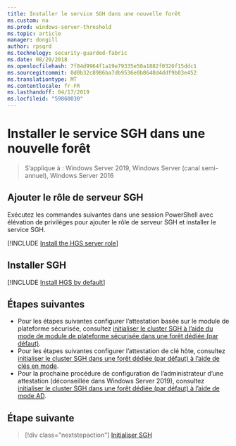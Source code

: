```yaml
---
title: Installer le service SGH dans une nouvelle forêt
ms.custom: na
ms.prod: windows-server-threshold
ms.topic: article
manager: dongill
author: rpsqrd
ms.technology: security-guarded-fabric
ms.date: 08/29/2018
ms.openlocfilehash: 7f04d9964f1a19e79335e50a1882f0326f15ddc1
ms.sourcegitcommit: 0d0b32c8986ba7db9536e0b8648d4ddf9b03e452
ms.translationtype: MT
ms.contentlocale: fr-FR
ms.lasthandoff: 04/17/2019
ms.locfileid: "59860030"
---
```

# <a name="install-hgs-in-a-new-forest"></a>Installer le service SGH dans une nouvelle forêt 

>S’applique à : Windows Server 2019, Windows Server (canal semi-annuel), Windows Server 2016

## <a name="add-the-hgs-server-role"></a>Ajouter le rôle de serveur SGH

Exécutez les commandes suivantes dans une session PowerShell avec élévation de privilèges pour ajouter le rôle de serveur SGH et installer le service SGH.

[!INCLUDE [Install the HGS server role](../../../includes/guarded-fabric-install-hgs-server-role.md)] 

## <a name="install-hgs"></a>Installer SGH 

[!INCLUDE [Install HGS by default](../../../includes/install-hgs-default.md)] 

## <a name="next-steps"></a>Étapes suivantes

- Pour les étapes suivantes configurer l’attestation basée sur le module de plateforme sécurisée, consultez [initialiser le cluster SGH à l’aide du mode de module de plateforme sécurisée dans une forêt dédiée (par défaut)](guarded-fabric-initialize-hgs-tpm-mode-default.md).
- Pour les étapes suivantes configurer l’attestation de clé hôte, consultez [initialiser le cluster SGH dans une forêt dédiée (par défaut) à l’aide de clés en mode](guarded-fabric-initialize-hgs-key-mode-default.md).
- Pour la prochaine procédure de configuration de l’administrateur d’une attestation (déconseillée dans Windows Server 2019), consultez [initialiser le cluster SGH dans une forêt dédiée (par défaut) à l’aide de mode AD](guarded-fabric-initialize-hgs-ad-mode-default.md).

## <a name="next-step"></a>Étape suivante

>[!div class="nextstepaction"]
[Initialiser SGH](guarded-fabric-initialize-hgs.md)


